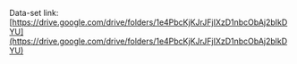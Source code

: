 Data-set link: [https://drive.google.com/drive/folders/1e4PbcKjKJrJFjIXzD1nbcObAj2bIkDYU](https://drive.google.com/drive/folders/1e4PbcKjKJrJFjIXzD1nbcObAj2blkDYU)
